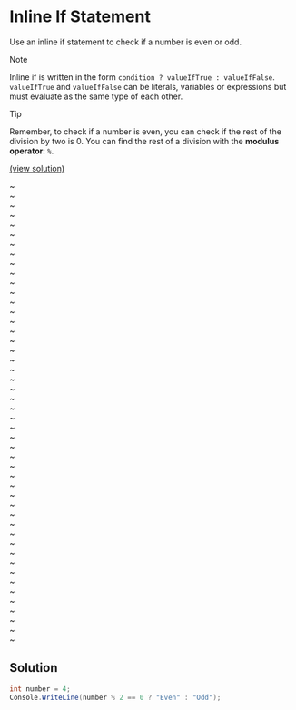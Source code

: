 # Inline If Statement

Use an inline if statement to check if a number is even or odd.

> [!NOTE]  
> Inline if is written in the form `condition ? valueIfTrue : valueIfFalse`.  
> `valueIfTrue` and `valueIfFalse` can be literals, variables or expressions but must evaluate as the same type of each other.

> [!TIP]
> Remember, to check if a number is even, you can check if the rest of the division by two is 0. You can find the rest of a division with the **modulus operator**: `%`.

[(view solution)](#solution)

~  
~  
~  
~  
~  
~  
~  
~  
~  
~  
~  
~  
~  
~  
~  
~  
~  
~  
~  
~  
~  
~  
~  
~  
~  
~  
~  
~  
~  
~  
~  
~  
~  
~  
~  
~  
~  
~  
~  
~  
~  
~  
~  
~  
~  
~  
~  
~  

## Solution

```csharp
int number = 4;
Console.WriteLine(number % 2 == 0 ? "Even" : "Odd");
```